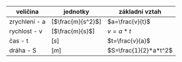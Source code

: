 | veličina      | jednotky          | základní vztah      |
| ------------- | ----------------- | ------------------- |
| zrychlení - a | [$\frac{m}{s^2}$] | $a=\frac{v}{t}$     |
| rychlost - v  | [$\frac{m}{s}$]   | $v=a*t$             |
| čas - t       | [$s$]             | $t=\frac{v}{a}$       |
| dráha - S     | [$m$]             | $S=\frac{1}{2}*a*t^2$ |


